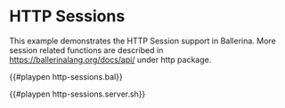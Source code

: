 # HTTP Sessions

This example demonstrates the HTTP Session support in Ballerina. More session related functions are described in https://ballerinalang.org/docs/api/ under http package.

{{#playpen http-sessions.bal}}

{{#playpen http-sessions.server.sh}}
